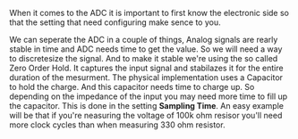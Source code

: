 When it comes to the ADC it is important to first know the electronic side so that the setting that need configuring make sence to you.


We can seperate the ADC in a couple of things, Analog signals are rearly stable in time and ADC needs time to get the value. So we will need a way to discretesize the signal. And to make it stable we're using the so called Zero Order Hold. It captures the input signal and stabilazes it for the entire duration of the mesurment. The physical implementation uses a Capacitor to hold the charge. And this capacitor needs time to charge up. So depending on the impedance of the input you may need more time to fill up the capacitor. This is done in the setting **Sampling Time**. An easy example will be that if you're neasuring the voltage of 100k ohm resisor you'll need more clock cycles than when measuring 330 ohm resistor.









